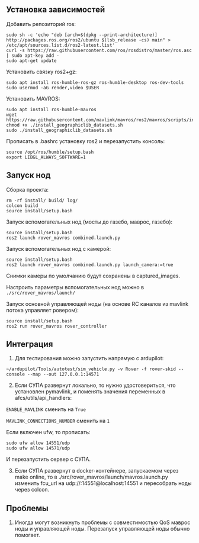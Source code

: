 ## Установка зависимостей

Добавить репозиторий ros:
```
sudo sh -c 'echo "deb [arch=$(dpkg --print-architecture)] http://packages.ros.org/ros2/ubuntu $(lsb_release -cs) main" > /etc/apt/sources.list.d/ros2-latest.list'
curl -s https://raw.githubusercontent.com/ros/rosdistro/master/ros.asc | sudo apt-key add -
sudo apt-get update
```

Установить связку ros2+gz:
```
sudo apt install ros-humble-ros-gz ros-humble-desktop ros-dev-tools
sudo usermod -aG render,video $USER
```

Установить MAVROS:
```
sudo apt install ros-humble-mavros
wget https://raw.githubusercontent.com/mavlink/mavros/ros2/mavros/scripts/install_geographiclib_datasets.sh
chmod +x ./install_geographiclib_datasets.sh
sudo ./install_geographiclib_datasets.sh
```

Прописать в .bashrc установку ros2 и перезапустить консоль:
```
source /opt/ros/humble/setup.bash
export LIBGL_ALWAYS_SOFTWARE=1
```

## Запуск нод

Сборка проекта:
```
rm -rf install/ build/ log/
colcon build
source install/setup.bash
```

Запуск вспомогательных нод (мосты до газебо, маврос, газебо):
```
source install/setup.bash
ros2 launch rover_mavros combined.launch.py
```

Запуск вспомогательных нод с камерой:

```
source install/setup.bash
ros2 launch rover_mavros combined.launch.py launch_camera:=true
```

Снимки камеры по умолчанию будут сохранены в captured_images.

Настроить параметры вспомогательных нод можно в `./src/rover_mavros/launch/`

Запуск основной управляющей ноды (на основе RC каналов из mavlink потока управляет ровером):
```
source install/setup.bash
ros2 run rover_mavros rover_controller
```

## Интеграция

1. Для тестирования можно запустить напрямую с ardupilot:
```
~/ardupilot/Tools/autotest/sim_vehicle.py -v Rover -f rover-skid --console --map --out 127.0.0.1:14571
```

2. Если СУПА развернут локально, то нужно удостовериться, что установлен pymavlink, и поменять значения переменных в afcs/utils/api_handlers:

`ENABLE_MAVLINK` сменить на `True`

`MAVLINK_CONNECTIONS_NUMBER` сменить на `1`

Если включен ufw, то прописать:

```
sudo ufw allow 14551/udp
sudo ufw allow 14571/udp
```

И перезапустить сервер с СУПА.

3. Если СУПА развернут в docker-контейнере, запускаемом через make online, то в ./src/rover_mavros/launch/mavros.launch.py изменить fcu_url на udp://:14551@localhost:14551 и пересобрать ноды через colcon.

## Проблемы

1. Иногда могут возникнуть проблемы с совместимостью QoS маврос ноды и управляющей ноды. Перезапуск управляющей ноды обычно помогает.